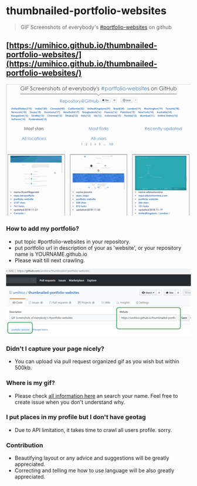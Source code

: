 # thumbnailed-portfolio-websites
> GIF Screenshots of everybody's [#portfolio-websites](https://github.com/topics/portfolio-website) on github
## [https://umihico.github.io/thumbnailed-portfolio-websites/](https://umihico.github.io/thumbnailed-portfolio-websites/)

![toppage.gif](/readme_images/toppage.gif)

### How to add my portfolio?
+ put topic #portfolio-websites in your repository.
+ put portfolio url in description of your as 'website', or your repository name is YOURNAME.github.io
+ Please wait till next crawling.  

![how_to_add](/readme_images/how_to_add2.jpg)
### Didn't I capture your page nicely?
+ You can upload via pull request organized gif as you wish but within 500kb.

### Where is my gif?
+ Please check [all information here](https://umihico.github.io/thumbnailed-portfolio-websites/database.html) an search your name. Feel free to create issue when you don't understand why.

### I put places in my profile but I don't have geotag
+ Due to API limitation, it takes time to crawl all users profile. sorry.

### Contribution
+ Beautifying layout or any advice and suggestions will be greatly appreciated.
+ Correcting and telling me how to use language will be also greatly appreciated.
